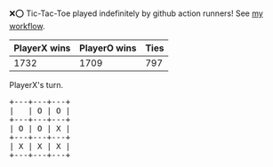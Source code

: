 :x::o: Tic-Tac-Toe played indefinitely by github action runners! See [my workflow](.github/workflows/play.yaml).

|PlayerX wins|PlayerO wins|Ties|
|-|-|-|
|1732|1709|797|

PlayerX's turn.

<pre>
+---+---+---+
|   | O | O |
+---+---+---+
| O | O | X |
+---+---+---+
| X | X | X |
+---+---+---+
</pre>